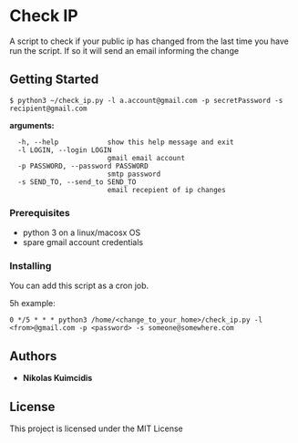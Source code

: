# Check IP

A script to check if your public ip has changed from the last time you have run the script. If so it will send an email informing the change

## Getting Started

```
$ python3 ~/check_ip.py -l a.account@gmail.com -p secretPassword -s recipient@gmail.com
```

**arguments:**
```
  -h, --help            show this help message and exit
  -l LOGIN, --login LOGIN
                        gmail email account
  -p PASSWORD, --password PASSWORD
                        smtp password
  -s SEND_TO, --send_to SEND_TO
                        email recepient of ip changes
```

### Prerequisites

* python 3 on a linux/macosx OS
* spare gmail account credentials

### Installing

You can add this script as a cron job.

5h example:

```
0 */5 * * * python3 /home/<change_to_your_home>/check_ip.py -l <from>@gmail.com -p <password> -s someone@somewhere.com 
```

## Authors

* **Nikolas Kuimcidis**

## License

This project is licensed under the MIT License
